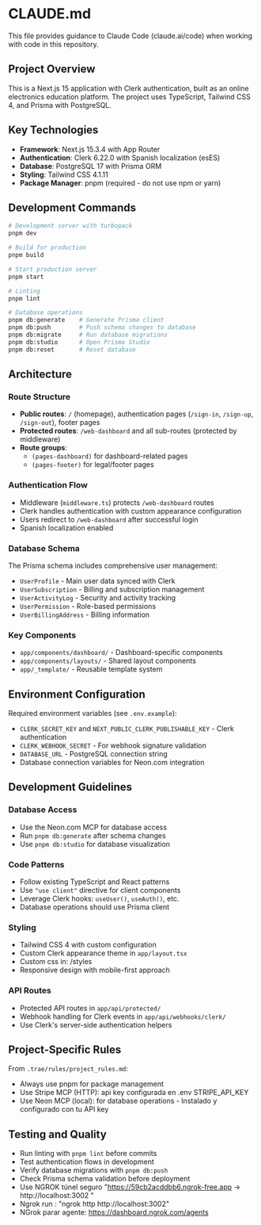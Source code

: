 # CLAUDE.md

This file provides guidance to Claude Code (claude.ai/code) when working with code in this repository.

## Project Overview

This is a Next.js 15 application with Clerk authentication, built as an online electronics education platform. The project uses TypeScript, Tailwind CSS 4, and Prisma with PostgreSQL.

## Key Technologies

- **Framework**: Next.js 15.3.4 with App Router
- **Authentication**: Clerk 6.22.0 with Spanish localization (esES)
- **Database**: PostgreSQL 17 with Prisma ORM
- **Styling**: Tailwind CSS 4.1.11
- **Package Manager**: pnpm (required - do not use npm or yarn)

## Development Commands

```bash
# Development server with turbopack
pnpm dev

# Build for production
pnpm build

# Start production server
pnpm start

# Linting
pnpm lint

# Database operations
pnpm db:generate    # Generate Prisma client
pnpm db:push        # Push schema changes to database
pnpm db:migrate     # Run database migrations
pnpm db:studio      # Open Prisma Studio
pnpm db:reset       # Reset database
```

## Architecture

### Route Structure

- **Public routes**: `/` (homepage), authentication pages (`/sign-in`, `/sign-up`, `/sign-out`), footer pages
- **Protected routes**: `/web-dashboard` and all sub-routes (protected by middleware)
- **Route groups**:
  - `(pages-dashboard)` for dashboard-related pages
  - `(pages-footer)` for legal/footer pages

### Authentication Flow

- Middleware (`middleware.ts`) protects `/web-dashboard` routes
- Clerk handles authentication with custom appearance configuration
- Users redirect to `/web-dashboard` after successful login
- Spanish localization enabled

### Database Schema

The Prisma schema includes comprehensive user management:

- `UserProfile` - Main user data synced with Clerk
- `UserSubscription` - Billing and subscription management
- `UserActivityLog` - Security and activity tracking
- `UserPermission` - Role-based permissions
- `UserBillingAddress` - Billing information

### Key Components

- `app/components/dashboard/` - Dashboard-specific components
- `app/components/layouts/` - Shared layout components
- `app/_template/` - Reusable template system

## Environment Configuration

Required environment variables (see `.env.example`):

- `CLERK_SECRET_KEY` and `NEXT_PUBLIC_CLERK_PUBLISHABLE_KEY` - Clerk authentication
- `CLERK_WEBHOOK_SECRET` - For webhook signature validation
- `DATABASE_URL` - PostgreSQL connection string
- Database connection variables for Neon.com integration

## Development Guidelines

### Database Access

- Use the Neon.com MCP for database access
- Run `pnpm db:generate` after schema changes
- Use `pnpm db:studio` for database visualization

### Code Patterns

- Follow existing TypeScript and React patterns
- Use `"use client"` directive for client components
- Leverage Clerk hooks: `useUser()`, `useAuth()`, etc.
- Database operations should use Prisma client

### Styling

- Tailwind CSS 4 with custom configuration
- Custom Clerk appearance theme in `app/layout.tsx`
- Custom css in: /styles
- Responsive design with mobile-first approach

### API Routes

- Protected API routes in `app/api/protected/`
- Webhook handling for Clerk events in `app/api/webhooks/clerk/`
- Use Clerk's server-side authentication helpers

## Project-Specific Rules

From `.trae/rules/project_rules.md`:

- Always use pnpm for package management
- Use Stripe MCP (HTTP): api key configurada en .env STRIPE_API_KEY
- Use Neon MCP (local): for database operations - Instalado y configurado con tu
  API key

## Testing and Quality

- Run linting with `pnpm lint` before commits
- Test authentication flows in development
- Verify database migrations with `pnpm db:push`
- Check Prisma schema validation before deployment
- Use NGROK túnel seguro "https://59cb2acddbb6.ngrok-free.app -> http://localhost:3002 "
- Ngrok run : "ngrok http http://localhost:3002"
- NGrok parar agente: https://dashboard.ngrok.com/agents
